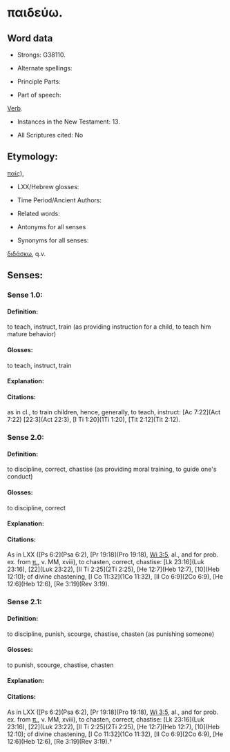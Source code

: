 # παιδεύω.

<!-- Status: S2=NeedsReview -->
<!-- Lexica used for edits: BDAG, FFM, LN, A-S -->

## Word data

* Strongs: G38110.

* Alternate spellings:



* Principle Parts: 


* Part of speech: 

[Verb](http://ugg.readthedocs.io/en/latest/verb.html).

* Instances in the New Testament: 13.

* All Scriptures cited: No

## Etymology: 

[παίς]()),

* LXX/Hebrew glosses: 


* Time Period/Ancient Authors: 


* Related words: 

* Antonyms for all senses

* Synonyms for all senses: 

 [διδάσκω](), q.v.

## Senses: 


### Sense  1.0: 

#### Definition: 

to teach, instruct, train (as providing instruction for a child, to teach him mature behavior)

#### Glosses: 

to teach, instruct, train 

#### Explanation: 


#### Citations: 

as in cl., to train children, hence, generally, to teach, instruct: [Ac 7:22](Act 7:22) [22:3](Act 22:3), [I Ti 1:20](1Ti 1:20), [Tit 2:12](Tit 2:12).

### Sense  2.0: 

#### Definition: 

to discipline, correct, chastise (as providing moral training, to guide one's conduct)

#### Glosses: 

to discipline, correct

#### Explanation: 


#### Citations: 

As in LXX ([Ps 6:2](Psa 6:2), [Pr 19:18](Pro 19:18), [Wi 3:5](Wis.3.5), al., and for prob. ex. from [π.](), v. MM, xviii), to chasten, correct, chastise: [Lk 23:16](Luk 23:16), [22](Luk 23:22), [II Ti 2:25](2Ti 2:25), [He 12:7](Heb 12:7), [10](Heb 12:10); of divine chastening, [I Co 11:32](1Co 11:32), [II Co 6:9](2Co 6:9), [He 12:6](Heb 12:6), [Re 3:19](Rev 3:19).

### Sense  2.1: 

#### Definition: 

to discipline, punish, scourge, chastise, chasten (as punishing someone)

#### Glosses: 

to punish, scourge, chastise, chasten

#### Explanation: 


#### Citations: 

As in LXX ([Ps 6:2](Psa 6:2), [Pr 19:18](Pro 19:18), [Wi 3:5](Wis.3.5), al., and for prob. ex. from [π.](), v. MM, xviii), to chasten, correct, chastise: [Lk 23:16](Luk 23:16), [22](Luk 23:22), [II Ti 2:25](2Ti 2:25), [He 12:7](Heb 12:7), [10](Heb 12:10); of divine chastening, [I Co 11:32](1Co 11:32), [II Co 6:9](2Co 6:9), [He 12:6](Heb 12:6), [Re 3:19](Rev 3:19).†